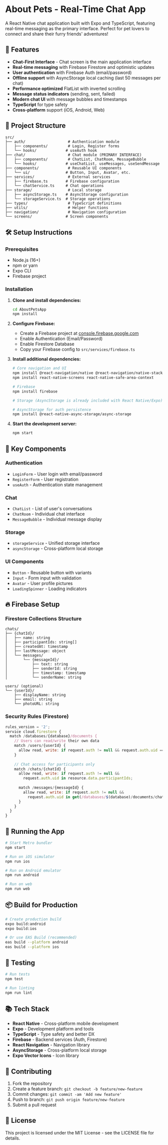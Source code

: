 # About Pets - Real-Time Chat App

A React Native chat application built with Expo and TypeScript, featuring real-time messaging as the primary interface. Perfect for pet lovers to connect and share their furry friends' adventures!

## 🚀 Features

- **Chat-First Interface** - Chat screen is the main application interface
- **Real-time messaging** with Firebase Firestore and optimistic updates
- **User authentication** with Firebase Auth (email/password)
- **Offline support** with AsyncStorage local caching (last 50 messages per chat)
- **Performance optimized** FlatList with inverted scrolling
- **Message status indicators** (sending, sent, failed)
- **Modern chat UI** with message bubbles and timestamps
- **TypeScript** for type safety
- **Cross-platform** support (iOS, Android, Web)

## 📁 Project Structure

```
src/
├── auth/                   # Authentication module
│   ├── components/         # Login, Register forms
│   └── hooks/             # useAuth hook
├── chat/                   # Chat module (PRIMARY INTERFACE)
│   ├── components/         # ChatList, ChatRoom, MessageBubble
│   └── hooks/             # useChatList, useMessages, useSendMessage
├── components/             # Reusable UI components
│   └── ui/                # Button, Input, Avatar, etc.
├── services/               # External services
│   ├── firebase.ts        # Firebase configuration
│   └── chatService.ts     # Chat operations
├── storage/                # Local storage
│   ├── asyncStorage.ts    # AsyncStorage configuration
│   └── storageService.ts  # Storage operations
├── types/                  # TypeScript definitions
├── utils/                  # Helper functions
├── navigation/             # Navigation configuration
└── screens/               # Screen components
```

## 🛠 Setup Instructions

### Prerequisites

- Node.js (16+)
- npm or yarn
- Expo CLI
- Firebase project

### Installation

1. **Clone and install dependencies:**
   ```bash
   cd AboutPetsApp
   npm install
   ```

2. **Configure Firebase:**
   - Create a Firebase project at [console.firebase.google.com](https://console.firebase.google.com)
   - Enable Authentication (Email/Password)
   - Enable Firestore Database
   - Copy your Firebase config to `src/services/firebase.ts`

3. **Install additional dependencies:**
   ```bash
   # Core navigation and UI
   npm install @react-navigation/native @react-navigation/native-stack @react-navigation/bottom-tabs
   npm install react-native-screens react-native-safe-area-context
   
   # Firebase
   npm install firebase
   
   # Storage (AsyncStorage is already included with React Native/Expo)
   
   # AsyncStorage for auth persistence
   npm install @react-native-async-storage/async-storage
   ```

4. **Start the development server:**
   ```bash
   npm start
   ```

## 📱 Key Components

### Authentication
- `LoginForm` - User login with email/password
- `RegisterForm` - User registration
- `useAuth` - Authentication state management

### Chat
- `ChatList` - List of user's conversations
- `ChatRoom` - Individual chat interface
- `MessageBubble` - Individual message display

### Storage
- `storageService` - Unified storage interface
- `asyncStorage` - Cross-platform local storage

### UI Components
- `Button` - Reusable button with variants
- `Input` - Form input with validation
- `Avatar` - User profile pictures
- `LoadingSpinner` - Loading indicators

## 🔥 Firebase Setup

### Firestore Collections Structure

```
chats/
├── {chatId}/
│   ├── name: string
│   ├── participantIds: string[]
│   ├── createdAt: timestamp
│   ├── lastMessage: object
│   └── messages/
│       └── {messageId}/
│           ├── text: string
│           ├── senderId: string
│           ├── timestamp: timestamp
│           └── senderName: string

users/ (optional)
└── {userId}/
    ├── displayName: string
    ├── email: string
    └── photoURL: string
```

### Security Rules (Firestore)

```javascript
rules_version = '2';
service cloud.firestore {
  match /databases/{database}/documents {
    // Users can read/write their own data
    match /users/{userId} {
      allow read, write: if request.auth != null && request.auth.uid == userId;
    }
    
    // Chat access for participants only
    match /chats/{chatId} {
      allow read, write: if request.auth != null && 
        request.auth.uid in resource.data.participantIds;
      
      match /messages/{messageId} {
        allow read, write: if request.auth != null && 
          request.auth.uid in get(/databases/$(database)/documents/chats/$(chatId)).data.participantIds;
      }
    }
  }
}
```

## 🚦 Running the App

```bash
# Start Metro bundler
npm start

# Run on iOS simulator
npm run ios

# Run on Android emulator
npm run android

# Run on web
npm run web
```

## 📦 Build for Production

```bash
# Create production build
expo build:android
expo build:ios

# Or use EAS Build (recommended)
eas build --platform android
eas build --platform ios
```

## 🧪 Testing

```bash
# Run tests
npm test

# Run linting
npm run lint
```

## 📚 Tech Stack

- **React Native** - Cross-platform mobile development
- **Expo** - Development platform and tools
- **TypeScript** - Type safety and better DX
- **Firebase** - Backend services (Auth, Firestore)
- **React Navigation** - Navigation library
- **AsyncStorage** - Cross-platform local storage
- **Expo Vector Icons** - Icon library

## 🤝 Contributing

1. Fork the repository
2. Create a feature branch: `git checkout -b feature/new-feature`
3. Commit changes: `git commit -am 'Add new feature'`
4. Push to branch: `git push origin feature/new-feature`
5. Submit a pull request

## 📄 License

This project is licensed under the MIT License - see the LICENSE file for details.